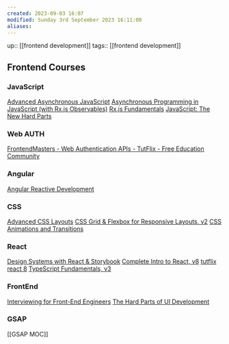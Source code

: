 ```yaml
---
created: 2023-09-03 16:07
modified: Sunday 3rd September 2023 16:11:00
aliases:
---
```

up::  [[frontend development]]
tags:: [[frontend development]]

## Frontend Courses
### JavaScript
[Advanced Asynchronous JavaScript](https://frontendmasters.com/courses/advanced-async-js/)
[Asynchronous Programming in JavaScript (with Rx.js Observables)](https://frontendmasters.com/courses/asynchronous-javascript/)
[Rx.js Fundamentals](https://frontendmasters.com/courses/rx-js/)
[JavaScript: The New Hard Parts](https://frontendmasters.com/courses/javascript-new-hard-parts/)

### Web AUTH
[FrontendMasters - Web Authentication APIs - TutFlix - Free Education Community](https://tutflix.org/resources/frontendmasters-web-authentication-apis.9517/)
### Angular
[Angular Reactive Development](https://app.pluralsight.com/library/courses/rxjs-angular-reactive-development/table-of-contents)
### CSS
[Advanced CSS Layouts](https://frontendmasters.com/courses/advanced-css-layouts/)
[CSS Grid & Flexbox for Responsive Layouts, v2](https://frontendmasters.com/courses/css-grid-flexbox-v2/)
[CSS Animations and Transitions](https://frontendmasters.com/courses/css-animations/)

### React
[Design Systems with React & Storybook](https://frontendmasters.com/courses/design-systems/)
[Complete Intro to React, v8](https://frontendmasters.com/courses/complete-react-v8/)
[ tutflix react 8](https://tutflix.org/resources/frontendmasters-complete-intro-to-react-v8.3798/)
[TypeScript Fundamentals, v3](https://frontendmasters.com/courses/typescript-v3/)

### FrontEnd
[Interviewing for Front-End Engineers](https://frontendmasters.com/courses/interviewing-frontend/)
[The Hard Parts of UI Development](https://frontendmasters.com/courses/hard-parts-ui-dev/)


### GSAP
[[GSAP MOC]]
